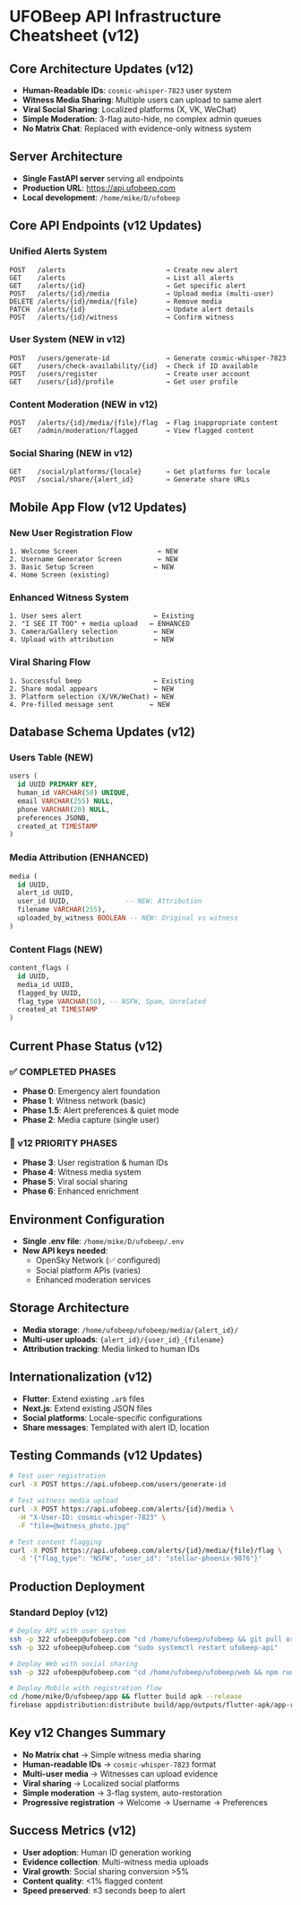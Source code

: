 # UFOBeep API Infrastructure Cheatsheet (v12)

## Core Architecture Updates (v12)
- **Human-Readable IDs**: `cosmic-whisper-7823` user system
- **Witness Media Sharing**: Multiple users can upload to same alert
- **Viral Social Sharing**: Localized platforms (X, VK, WeChat)
- **Simple Moderation**: 3-flag auto-hide, no complex admin queues
- **No Matrix Chat**: Replaced with evidence-only witness system

## Server Architecture
- **Single FastAPI server** serving all endpoints
- **Production URL**: https://api.ufobeep.com
- **Local development**: `/home/mike/D/ufobeep`

## Core API Endpoints (v12 Updates)

### Unified Alerts System
```
POST   /alerts                         → Create new alert
GET    /alerts                         → List all alerts  
GET    /alerts/{id}                    → Get specific alert
POST   /alerts/{id}/media              → Upload media (multi-user)
DELETE /alerts/{id}/media/{file}       → Remove media
PATCH  /alerts/{id}                    → Update alert details
POST   /alerts/{id}/witness            → Confirm witness
```

### User System (NEW in v12)
```
POST   /users/generate-id              → Generate cosmic-whisper-7823
GET    /users/check-availability/{id}  → Check if ID available
POST   /users/register                 → Create user account
GET    /users/{id}/profile             → Get user profile
```

### Content Moderation (NEW in v12)
```
POST   /alerts/{id}/media/{file}/flag  → Flag inappropriate content
GET    /admin/moderation/flagged       → View flagged content
```

### Social Sharing (NEW in v12)
```
GET    /social/platforms/{locale}      → Get platforms for locale
POST   /social/share/{alert_id}        → Generate share URLs
```

## Mobile App Flow (v12 Updates)

### New User Registration Flow
```
1. Welcome Screen                    ← NEW
2. Username Generator Screen         ← NEW  
3. Basic Setup Screen               ← NEW
4. Home Screen (existing)
```

### Enhanced Witness System
```
1. User sees alert                  ← Existing
2. "I SEE IT TOO" + media upload   ← ENHANCED
3. Camera/Gallery selection         ← NEW
4. Upload with attribution          ← NEW
```

### Viral Sharing Flow
```
1. Successful beep                  ← Existing
2. Share modal appears              ← NEW
3. Platform selection (X/VK/WeChat) ← NEW
4. Pre-filled message sent         ← NEW
```

## Database Schema Updates (v12)

### Users Table (NEW)
```sql
users (
  id UUID PRIMARY KEY,
  human_id VARCHAR(50) UNIQUE,
  email VARCHAR(255) NULL,
  phone VARCHAR(20) NULL,
  preferences JSONB,
  created_at TIMESTAMP
)
```

### Media Attribution (ENHANCED)
```sql
media (
  id UUID,
  alert_id UUID,
  user_id UUID,              -- NEW: Attribution
  filename VARCHAR(255),
  uploaded_by_witness BOOLEAN -- NEW: Original vs witness
)
```

### Content Flags (NEW)
```sql
content_flags (
  id UUID,
  media_id UUID,
  flagged_by UUID,
  flag_type VARCHAR(50), -- NSFW, Spam, Unrelated
  created_at TIMESTAMP
)
```

## Current Phase Status (v12)

### ✅ COMPLETED PHASES
- **Phase 0**: Emergency alert foundation
- **Phase 1**: Witness network (basic)
- **Phase 1.5**: Alert preferences & quiet mode
- **Phase 2**: Media capture (single user)

### 🔴 v12 PRIORITY PHASES
- **Phase 3**: User registration & human IDs
- **Phase 4**: Witness media system
- **Phase 5**: Viral social sharing
- **Phase 6**: Enhanced enrichment

## Environment Configuration
- **Single .env file**: `/home/mike/D/ufobeep/.env`
- **New API keys needed**:
  - OpenSky Network (✅ configured)
  - Social platform APIs (varies)
  - Enhanced moderation services

## Storage Architecture
- **Media storage**: `/home/ufobeep/ufobeep/media/{alert_id}/`
- **Multi-user uploads**: `{alert_id}/{user_id}_{filename}`
- **Attribution tracking**: Media linked to human IDs

## Internationalization (v12)
- **Flutter**: Extend existing `.arb` files
- **Next.js**: Extend existing JSON files
- **Social platforms**: Locale-specific configurations
- **Share messages**: Templated with alert ID, location

## Testing Commands (v12 Updates)

```bash
# Test user registration
curl -X POST https://api.ufobeep.com/users/generate-id

# Test witness media upload
curl -X POST https://api.ufobeep.com/alerts/{id}/media \
  -H "X-User-ID: cosmic-whisper-7823" \
  -F "file=@witness_photo.jpg"

# Test content flagging
curl -X POST https://api.ufobeep.com/alerts/{id}/media/{file}/flag \
  -d '{"flag_type": "NSFW", "user_id": "stellar-phoenix-9876"}'
```

## Production Deployment

### Standard Deploy (v12)
```bash
# Deploy API with user system
ssh -p 322 ufobeep@ufobeep.com "cd /home/ufobeep/ufobeep && git pull origin main"
ssh -p 322 ufobeep@ufobeep.com "sudo systemctl restart ufobeep-api"

# Deploy Web with social sharing
ssh -p 322 ufobeep@ufobeep.com "cd /home/ufobeep/ufobeep/web && npm run build && pm2 restart all"

# Deploy Mobile with registration flow
cd /home/mike/D/ufobeep/app && flutter build apk --release
firebase appdistribution:distribute build/app/outputs/flutter-apk/app-release.apk
```

## Key v12 Changes Summary
- **No Matrix chat** → Simple witness media sharing
- **Human-readable IDs** → `cosmic-whisper-7823` format
- **Multi-user media** → Witnesses can upload evidence  
- **Viral sharing** → Localized social platforms
- **Simple moderation** → 3-flag system, auto-restoration
- **Progressive registration** → Welcome → Username → Preferences

## Success Metrics (v12)
- **User adoption**: Human ID generation working
- **Evidence collection**: Multi-witness media uploads
- **Viral growth**: Social sharing conversion >5%
- **Content quality**: <1% flagged content
- **Speed preserved**: ≤3 seconds beep to alert